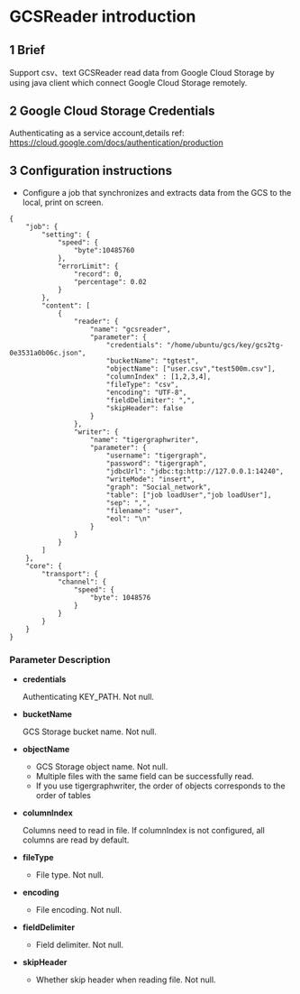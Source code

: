 
# GCSReader introduction

## 1 Brief
Support csv、text
GCSReader read data from Google Cloud Storage by using java client which connect Google Cloud Storage remotely.


## 2 Google Cloud Storage Credentials
Authenticating as a service account,details ref: https://cloud.google.com/docs/authentication/production 

## 3 Configuration instructions

* Configure a job that synchronizes and extracts data from the GCS to the local, print on screen.
```
{
    "job": {
        "setting": {
            "speed": {
                "byte":10485760
            },
            "errorLimit": {
                "record": 0,
                "percentage": 0.02
            }
        },
        "content": [
            {
                "reader": {
                    "name": "gcsreader",
                    "parameter": {
                        "credentials": "/home/ubuntu/gcs/key/gcs2tg-0e3531a0b06c.json",
                        "bucketName": "tgtest",
                        "objectName": ["user.csv","test500m.csv"],
                        "columnIndex" : [1,2,3,4],
                        "fileType": "csv",
                        "encoding": "UTF-8",
                        "fieldDelimiter": ",",
                        "skipHeader": false
                    }
                },
                "writer": {
                    "name": "tigergraphwriter",
                    "parameter": {
                        "username": "tigergraph",
                        "password": "tigergraph",
                        "jdbcUrl": "jdbc:tg:http://127.0.0.1:14240",
                        "writeMode": "insert",
                        "graph": "Social_network",
                        "table": ["job loadUser","job loadUser"],
                        "sep": ",",
                        "filename": "user",
                        "eol": "\n"
                    }
                }
            }
        ]
    },
    "core": {
        "transport": {
            "channel": {
                "speed": {
                    "byte": 1048576
                }
            }
        }
    }
}

```

###  Parameter Description

* **credentials**

	Authenticating KEY_PATH. Not null.

* **bucketName**

	GCS Storage bucket name. Not null.

* **objectName**

	* GCS Storage object name. Not null.
	* Multiple files with the same field can be successfully read.
	* If you use tigergraphwriter, the order of objects corresponds to the order of tables

* **columnIndex**

    Columns need to read in file. If columnIndex is not configured, all columns are read by default.

* **fileType**

	* File type. Not null.
	
* **encoding**

	* File encoding. Not null.
	
* **fieldDelimiter**

    * Field delimiter. Not null.

* **skipHeader**	

    * Whether skip header when reading file. Not null.
	



